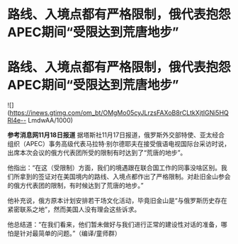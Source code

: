 # 路线、入境点都有严格限制，俄代表抱怨APEC期间“受限达到荒唐地步”

# 路线、入境点都有严格限制，俄代表抱怨APEC期间“受限达到荒唐地步”

![](https://inews.gtimg.com/om_bt/OMgMo05cyJLrzsFAXoB8rCLtkXjtIGNi5HQRl4e--
LmdwAA/1000)

**参考消息网11月18日报道**
据塔斯社11月17日报道，俄罗斯外交部特使、亚太经合组织（APEC）事务高级代表马拉特·别尔德耶夫在接受俄语电视国际台采访时说，出席本次会议的俄方代表团所受的限制有时达到了“荒唐的地步”。

他指出：“在这（受限制）方面，我们的境遇跟在联合国工作的同事没啥区别。我们所拿到的签证对在美国境内的路线、入境点都作出了严格限制。对赴旧金山参会的俄方代表团的限制，有时候达到了荒唐的地步。”

他补充说，俄方原本计划安排若干场文化活动，毕竟旧金山是“与俄罗斯历史存在紧密联系之地”，然而美国人没有理会这些诉求。

他总结道：“在我们看来，他们暂未做好与我们进行正常的建设性对话的准备，哪怕是针对最简单的问题。”（编译/童师群）

